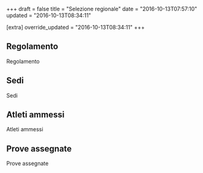 +++
draft = false
title = "Selezione regionale"
date = "2016-10-13T07:57:10"
updated = "2016-10-13T08:34:11"

[extra]
override_updated = "2016-10-13T08:34:11"
+++
## Regolamento

Regolamento

## Sedi

Sedi

## Atleti ammessi

Atleti ammessi

## Prove assegnate

Prove assegnate
